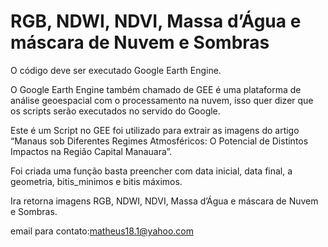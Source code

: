 # RGB, NDWI, NDVI, Massa d’Água e máscara de Nuvem e Sombras

O código deve ser executado Google Earth Engine.

O Google Earth Engine também chamado de GEE é uma plataforma de análise geoespacial com o processamento na nuvem, isso quer dizer que os scripts serão executados no servido do Google.

Este é um Script no GEE foi utilizado para extrair as imagens do artigo “Manaus sob Diferentes Regimes Atmosféricos: O Potencial de Distintos Impactos na Região Capital Manauara”.

Foi criada uma função basta preencher com data inicial, data final, a geometria, bitis_minimos e bitis máximos.

Ira retorna imagens RGB, NDWI, NDVI, Massa d’Água e máscara de Nuvem e Sombras.

 email para contato:matheus18.1@yahoo.com
 

